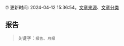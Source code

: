 :alarm_clock: 更新时间: 2024-04-12 15:36:54。[文章来源](/README.md)、[文章分类](/TAGS.md)

## 报告


> 关键字：`报告`、`月报`



